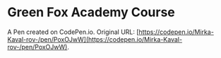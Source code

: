 # Green Fox Academy Course

A Pen created on CodePen.io. Original URL: [https://codepen.io/Mirka-Kaval-rov-/pen/PoxOJwW](https://codepen.io/Mirka-Kaval-rov-/pen/PoxOJwW).

